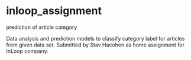 # inloop_assignment
prediction of article category

Data analysis and prediction models to classify category label for articles from given data set.
Submitted by Stav Hacohen as home assignment for InLoop company.
